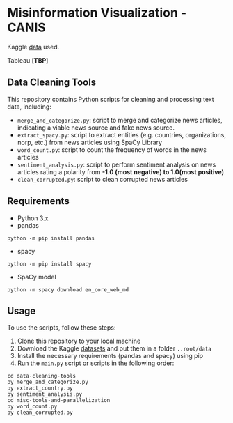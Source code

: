 # Misinformation Visualization - CANIS

Kaggle [data](https://www.kaggle.com/datasets/stevenpeutz/misinformation-fake-news-text-dataset-79k) used.

Tableau [**TBP**]

## Data Cleaning Tools

This repository contains Python scripts for cleaning and processing text data, including:

- `merge_and_categorize.py`: script to merge and categorize news articles, indicating a viable news source and fake news source.
- `extract_spacy.py`: script to extract entities (e.g. countries, organizations, norp, etc.) from news articles using SpaCy Library
- `word_count.py`: script to count the frequency of words in the news articles
- `sentiment_analysis.py`: script to perform sentiment analysis on news articles rating a polarity from **-1.0 (most negative) to 1.0(most positive)**
- `clean_corrupted.py`: script to clean corrupted news articles

## Requirements

- Python 3.x
- pandas
```
python -m pip install pandas
```
- spacy
```
python -m pip install spacy
```
- SpaCy model
```
python -m spacy download en_core_web_md
```

## Usage

To use the scripts, follow these steps:

1. Clone this repository to your local machine
2. Download the Kaggle [datasets](https://www.kaggle.com/datasets/stevenpeutz/misinformation-fake-news-text-dataset-79k) and put them in a folder `..root/data`
3. Install the necessary requirements (pandas and spacy) using pip
4. Run the `main.py` script or scripts in the following order:
```
cd data-cleaning-tools
py merge_and_categorize.py
py extract_country.py
py sentiment_analysis.py
cd misc-tools-and-parallelization
py word_count.py
py clean_corrupted.py
```


